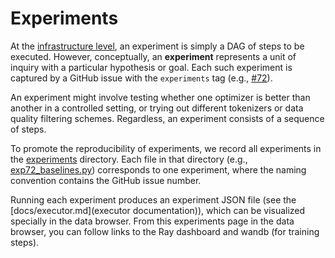# Experiments

At the [infrastructure level](docs/executor.md), an experiment is simply a DAG of steps to be executed.
However, conceptually, an **experiment** represents a unit of inquiry with a
particular hypothesis or goal.
Each such experiment is captured by a GitHub issue with the `experiments` tag
(e.g., [#72](https://github.com/stanford-crfm/marin/issues/72)).

An experiment might involve testing whether one optimizer is better than another
in a controlled setting, or trying out different tokenizers or data quality
filtering schemes.  Regardless, an experiment consists of a sequence of steps.

To promote the reproducibility of experiments,
we record all experiments in the [experiments](experiments) directory.
Each file in that directory (e.g., [exp72_baselines.py](experiments/exp72_baselines.py)) corresponds to one experiment,
where the naming convention contains the GitHub issue number.

Running each experiment produces an experiment JSON file (see the
[docs/executor.md](executor documentation)), which can be visualized specially
in the data browser.  From this experiments page in the data browser,
you can follow links to the Ray dashboard and wandb (for training steps).